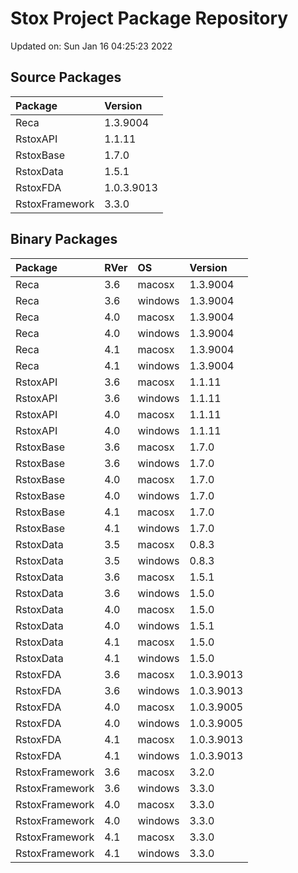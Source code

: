 # Stox Project Package Repository


Updated on: Sun Jan 16 04:25:23 2022
## Source Packages

|Package        |Version    |
|:--------------|:----------|
|Reca           |1.3.9004   |
|RstoxAPI       |1.1.11     |
|RstoxBase      |1.7.0      |
|RstoxData      |1.5.1      |
|RstoxFDA       |1.0.3.9013 |
|RstoxFramework |3.3.0      |

## Binary Packages

|Package        |RVer |OS      |Version    |
|:--------------|:----|:-------|:----------|
|Reca           |3.6  |macosx  |1.3.9004   |
|Reca           |3.6  |windows |1.3.9004   |
|Reca           |4.0  |macosx  |1.3.9004   |
|Reca           |4.0  |windows |1.3.9004   |
|Reca           |4.1  |macosx  |1.3.9004   |
|Reca           |4.1  |windows |1.3.9004   |
|RstoxAPI       |3.6  |macosx  |1.1.11     |
|RstoxAPI       |3.6  |windows |1.1.11     |
|RstoxAPI       |4.0  |macosx  |1.1.11     |
|RstoxAPI       |4.0  |windows |1.1.11     |
|RstoxBase      |3.6  |macosx  |1.7.0      |
|RstoxBase      |3.6  |windows |1.7.0      |
|RstoxBase      |4.0  |macosx  |1.7.0      |
|RstoxBase      |4.0  |windows |1.7.0      |
|RstoxBase      |4.1  |macosx  |1.7.0      |
|RstoxBase      |4.1  |windows |1.7.0      |
|RstoxData      |3.5  |macosx  |0.8.3      |
|RstoxData      |3.5  |windows |0.8.3      |
|RstoxData      |3.6  |macosx  |1.5.1      |
|RstoxData      |3.6  |windows |1.5.0      |
|RstoxData      |4.0  |macosx  |1.5.0      |
|RstoxData      |4.0  |windows |1.5.1      |
|RstoxData      |4.1  |macosx  |1.5.0      |
|RstoxData      |4.1  |windows |1.5.0      |
|RstoxFDA       |3.6  |macosx  |1.0.3.9013 |
|RstoxFDA       |3.6  |windows |1.0.3.9013 |
|RstoxFDA       |4.0  |macosx  |1.0.3.9005 |
|RstoxFDA       |4.0  |windows |1.0.3.9005 |
|RstoxFDA       |4.1  |macosx  |1.0.3.9013 |
|RstoxFDA       |4.1  |windows |1.0.3.9013 |
|RstoxFramework |3.6  |macosx  |3.2.0      |
|RstoxFramework |3.6  |windows |3.3.0      |
|RstoxFramework |4.0  |macosx  |3.3.0      |
|RstoxFramework |4.0  |windows |3.3.0      |
|RstoxFramework |4.1  |macosx  |3.3.0      |
|RstoxFramework |4.1  |windows |3.3.0      |
